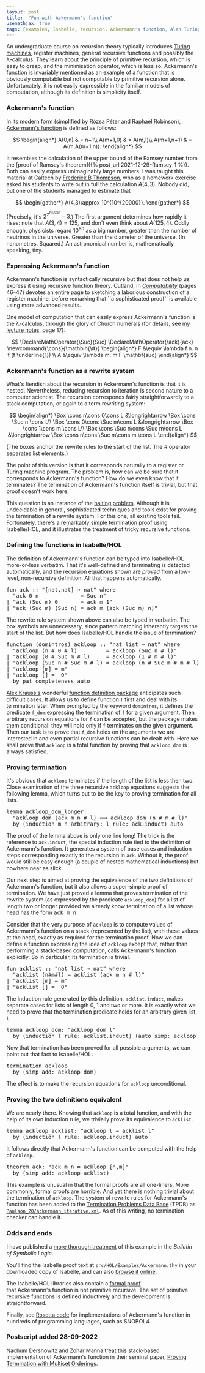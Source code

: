 ```yaml
---
layout: post
title:  "Fun with Ackermann's function"
usemathjax: true
tags: [examples, Isabelle, recursion, Ackermann's function, Alan Turing]
---
```


An undergraduate course on recursion theory typically introduces [Turing machines](https://plato.stanford.edu/entries/turing-machine/), register machines, general recursive functions and possibly the λ-calculus. They learn about the principle of primitive recursion, which is easy to grasp, and the minimisation operator, which is less so. Ackermann's function is invariably mentioned as an example of a function that is obviously computable but not computable by primitive recursion alone. Unfortunately, it is not easily expressible in the familiar models of computation, although its definition is simplicity itself.

### Ackermann's function

In its modern form (simplified by Rózsa Péter and Raphael Robinson), [Ackermann's function](https://sites.google.com/site/pointlesslargenumberstuff/home/2/ackermann) is defined as follows:

$$
\begin{align*}
	A(0,n) & = n+1\\
	A(m+1,0) & = A(m,1)\\
	A(m+1,n+1) & = A(m,A(m+1,n)).
\end{align*}
$$

It resembles the calculation of the upper bound of the Ramsey number from the [proof of Ramsey's theorem]({% post_url 2021-12-29-Ramsey-1 %}). Both can easily express unimaginably large numbers.
I was taught this material at Caltech by [Frederick B Thompson](https://www.caltech.edu/about/news/frederick-b-thompson-43160), who as a homework exercise asked his students to write out in full the calculation $A(4,3)$. Nobody did, but one of the students managed to estimate that

$$
\begin{gather*}
A(4,3)\approx 10^{10^{20000}}.
\end{gather*} $$

(Precisely, it's $2^{2^{65536}}-3$.)
The first argument determines how rapidly it rises: note that $A(3,4)=125$, and don't even think about $A(125,4)$.
Oddly enough, physicists regard $10^{80}$ as a big number, greater than the number of neutrinos in the universe. Greater than the diameter of the universe. (In nanometres. Squared.)
An astronomical number is, mathematically speaking, tiny.

### Expressing Ackermann's function

Ackermann's function is syntactically recursive but that does not help us express it using recursive function theory. Cutland, in [*Computability*](https://doi.org/10.1017/CBO9781139171496) (pages 46–47) devotes an entire page to sketching a laborious construction of a register machine, before remarking that ``a sophisticated proof'' is available using more advanced results.

One model of computation that can easily express Ackermann's function is the λ-calculus, through the glory of Church numerals (for details, see [my lecture notes](https://www.cl.cam.ac.uk/~lp15/papers/Notes/Founds-FP.pdf), page 17):

 $$
\DeclareMathOperator{\Suc}{Suc}
\DeclareMathOperator{\ack}{ack}
\newcommand{\cons}{\mathbin{\#}}
\begin{align*}
F &\equiv \lambda f n. n f (f \underline{1}) \\
A &\equiv \lambda m. m F \mathbf{suc}
\end{align*}
$$

### Ackermann's function as a rewrite system

What's fiendish about the recursion in Ackermann's function is that it is nested. Nevertheless, reducing recursion to iteration is second nature to a computer scientist. The recursion corresponds fairly straightforwardly to a stack computation, or again to a term rewriting system:

$$
\begin{align*}
	\Box \cons n\cons 0\cons L &\longrightarrow \Box \cons \Suc n \cons  L\\
	\Box \cons 0\cons \Suc m\cons L &\longrightarrow \Box \cons 1\cons  m \cons L\\
	\Box \cons \Suc n\cons \Suc m\cons L &\longrightarrow \Box \cons n\cons \Suc m\cons  m \cons L
\end{align*}
$$

(The boxes anchor the rewrite rules to the start of the list. The # operator separates list elements.)

The point of this version is that it corresponds naturally to a register or Turing machine program. The problem is, how can we be sure that it corresponds to Ackermann's function? How do we even know that it terminates? The termination of Ackermann's function itself is trivial, but that proof doesn't work here.

This question is an instance of the [halting problem](https://plato.stanford.edu/entries/turing-machine/#HaltProb). Although it is undecidable in general, sophisticated techniques and tools exist for proving the termination of a rewrite system. For this one, all existing tools fail. Fortunately, there's a remarkably simple termination proof using Isabelle/HOL, and it illustrates the treatment of tricky recursive functions.

### Defining the functions in Isabelle/HOL

The definition of Ackermann's function can be typed into Isabelle/HOL more-or-less verbatim.
That it's well-defined and terminating is detected automatically, and the recursion equations shown are *proved* from a low-level, non-recursive definition. All that happens automatically.

<pre class="source">
<span class="keyword1"><span class="command">fun</span> <span class="entity">ack</span></span><span> </span><span class="main">::</span><span> </span><span class="quoted quoted"><span>"</span><span class="main">[</span>nat<span class="main">,</span>nat<span class="main">]</span><span> </span><span class="main">⇒</span><span> </span>nat<span>"</span></span><span> </span><span class="keyword2 keyword">where</span><span>
  </span><span class="quoted quoted"><span>"</span><span class="free">ack</span><span> </span><span class="main">0</span><span> </span><span class="free bound entity">n</span><span>             </span><span class="main">=</span><span> </span>Suc<span> </span><span class="free bound entity">n</span><span>"</span></span><span>
</span><span class="main">|</span><span> </span><span class="quoted quoted"><span>"</span><span class="free">ack</span><span> </span><span class="main">(</span>Suc<span> </span><span class="free bound entity">m</span><span class="main">)</span><span> </span><span class="main">0</span><span>       </span><span class="main">=</span><span> </span><span class="free">ack</span><span> </span><span class="free bound entity">m</span><span> </span><span class="main">1</span><span>"</span></span><span>
</span><span class="main">|</span><span> </span><span class="quoted quoted"><span>"</span><span class="free">ack</span><span> </span><span class="main">(</span>Suc<span> </span><span class="free bound entity">m</span><span class="main">)</span><span> </span><span class="main">(</span>Suc<span> </span><span class="free bound entity">n</span><span class="main">)</span><span> </span><span class="main">=</span><span> </span><span class="free">ack</span><span> </span><span class="free bound entity">m</span><span> </span><span class="main">(</span><span class="free">ack</span><span> </span><span class="main">(</span>Suc<span> </span><span class="free bound entity">m</span><span class="main">)</span><span> </span><span class="free bound entity">n</span><span class="main">)</span><span>"</span></span>
</pre>

The rewrite rule system shown above can also be typed in verbatim.
The box symbols are unnecessary, since pattern matching inherently targets the start of the list.
But how does Isabelle/HOL handle the issue of termination?

<pre class="source">
<span class="keyword1 command">function</span><span> </span><span class="main">(</span>domintros<span class="main">)</span><span> </span><span class="entity">ackloop</span><span> </span><span class="main">::</span><span> </span><span class="quoted quoted"><span>"</span>nat<span> </span>list<span> </span><span class="main">⇒</span><span> </span>nat<span>"</span></span><span> </span><span class="keyword2 keyword">where</span><span>
  </span><span class="quoted quoted"><span>"</span><span class="free">ackloop</span><span> </span><span class="main">(</span><span class="free bound entity">n</span><span> </span><span class="main">#</span><span> </span><span class="main">0</span><span> </span><span class="main">#</span><span> </span><span class="free bound entity">l</span><span class="main">)</span><span>         </span><span class="main">=</span><span> </span><span class="free">ackloop</span><span> </span><span class="main">(</span>Suc<span> </span><span class="free bound entity">n</span><span> </span><span class="main">#</span><span> </span><span class="free bound entity">l</span><span class="main">)</span><span>"</span></span><span>
</span><span class="main">|</span><span> </span><span class="quoted quoted"><span>"</span><span class="free">ackloop</span><span> </span><span class="main">(</span><span class="main">0</span><span> </span><span class="main">#</span><span> </span>Suc<span> </span><span class="free bound entity">m</span><span> </span><span class="main">#</span><span> </span><span class="free bound entity">l</span><span class="main">)</span><span>     </span><span class="main">=</span><span> </span><span class="free">ackloop</span><span> </span><span class="main">(</span><span class="main">1</span><span> </span><span class="main">#</span><span> </span><span class="free bound entity">m</span><span> </span><span class="main">#</span><span> </span><span class="free bound entity">l</span><span class="main">)</span><span>"</span></span><span>
</span><span class="main">|</span><span> </span><span class="quoted quoted"><span>"</span><span class="free">ackloop</span><span> </span><span class="main">(</span>Suc<span> </span><span class="free bound entity">n</span><span> </span><span class="main">#</span><span> </span>Suc<span> </span><span class="free bound entity">m</span><span> </span><span class="main">#</span><span> </span><span class="free bound entity">l</span><span class="main">)</span><span> </span><span class="main">=</span><span> </span><span class="free">ackloop</span><span> </span><span class="main">(</span><span class="free bound entity">n</span><span> </span><span class="main">#</span><span> </span>Suc<span> </span><span class="free bound entity">m</span><span> </span><span class="main">#</span><span> </span><span class="free bound entity">m</span><span> </span><span class="main">#</span><span> </span><span class="free bound entity">l</span><span class="main">)</span><span>"</span></span><span>
</span><span class="main">|</span><span> </span><span class="quoted quoted"><span>"</span><span class="free">ackloop</span><span> </span><span class="main">[</span><span class="free bound entity">m</span><span class="main">]</span><span> </span><span class="main">=</span><span> </span><span class="free bound entity">m</span><span>"</span></span><span>
</span><span class="main">|</span><span> </span><span class="quoted quoted"><span>"</span><span class="free">ackloop</span><span> </span><span class="main">[]</span><span> </span><span class="main">=</span><span>  </span><span class="main">0</span><span>"</span></span><span>
  </span><span class="keyword1 command">by</span><span> </span><span class="operator">pat_completeness</span><span> </span><span class="operator">auto</span>
</pre>

[Alex Krauss's](https://www21.in.tum.de/~krauss/) wonderful [function definition package](https://isabelle.in.tum.de/dist/Isabelle/doc/functions.pdf) anticipates such difficult cases.
It allows us to define function `f` first and deal with its termination later.
When prompted by the keyword `domintros`, it defines the predicate `f_dom` expressing the termination of `f` for a given argument. Then arbitrary recursion equations for `f` can be accepted, but the package makes them conditional: they will hold only if `f` terminates on the given argument.
Then our task is to prove that `f_dom` holds on the arguments we are interested in
and even partial recursive functions can be dealt with.
Here we shall prove that `ackloop` is a total function by proving that `ackloop_dom` is always satisfied.

### Proving termination

It's obvious that `ackloop` terminates if the length of the list is less then two.
Close examination of the three recursive `ackloop` equations suggests
the following lemma, which turns out to be the key to proving termination for all lists.

<pre class="source">
<span class="keyword1 command">lemma</span><span> </span>ackloop_dom_longer<span class="main">:</span><span>
  </span><span class="quoted quoted"><span>"</span>ackloop_dom<span> </span><span class="main">(</span>ack<span> </span><span class="free">m</span><span> </span><span class="free">n</span><span> </span><span class="main">#</span><span> </span><span class="free">l</span><span class="main">)</span><span> </span><span class="main">⟹</span><span> </span>ackloop_dom<span> </span><span class="main">(</span><span class="free">n</span><span> </span><span class="main">#</span><span> </span><span class="free">m</span><span> </span><span class="main">#</span><span> </span><span class="free">l</span><span class="main">)</span><span>"</span></span><span>
  </span><span class="keyword1 command">by</span><span> </span><span class="main">(</span><span class="operator">induction</span><span> </span><span class="quoted free">m</span><span> </span><span class="quoted free">n</span><span> </span><span class="quasi_keyword">arbitrary</span><span class="main main">:</span><span> </span><span class="quoted free">l</span><span> </span><span class="quasi_keyword">rule</span><span class="main main">:</span><span> </span>ack.induct<span class="main">)</span><span> </span><span class="operator">auto</span>
</pre>

The proof of the lemma above is only one line long! The trick is the reference to `ack.induct`, the special induction rule tied to the definition of Ackermann's function. It generates a system of base cases and induction steps corresponding exactly to the recursion in `ack`. Without it, the proof would still be easy enough (a couple of nested mathematical inductions) but nowhere near as slick.

Our next step is aimed at proving the equivalence of the two definitions of Ackermann's function, but it also allows a super-simple proof of termination. We have just proved a lemma that proves termination of the rewrite system (as expressed by the predicate `ackloop_dom`) for a list of length two or longer provided we already know termination of a list whose head has the form <tt>ack<span> </span><span class="free">m</span><span> </span><span class="free">n</span></tt>.

Consider that the very purpose of `ackloop` is to compute values of Ackermann's function on a stack (represented by the list), with these values at the head, exactly as required for the termination proof. Now we can define a function expressing the idea of `ackloop` except that, rather than performing a stack-based computation, calls Ackermann's function explicitly.
So in particular, its termination is trivial.

<pre class="source">
<span class="keyword1 command">fun</span><span> </span><span class="entity">acklist</span><span> </span><span class="main">::</span><span> </span><span class="quoted quoted"><span>"</span>nat<span> </span>list<span> </span><span class="main">⇒</span><span> </span>nat<span>"</span></span><span> </span><span class="keyword2 keyword">where</span><span>
  </span><span class="quoted quoted"><span>"</span><span class="free">acklist</span><span> </span><span class="main">(</span><span class="free bound entity">n</span><span class="main">#</span><span class="free bound entity">m</span><span class="main">#</span><span class="free bound entity">l</span><span class="main">)</span><span> </span><span class="main">=</span><span> </span><span class="free">acklist</span><span> </span><span class="main">(</span>ack<span> </span><span class="free bound entity">m</span><span> </span><span class="free bound entity">n</span><span> </span><span class="main">#</span><span> </span><span class="free bound entity">l</span><span class="main">)</span><span>"</span></span><span>
</span><span class="main">|</span><span> </span><span class="quoted quoted"><span>"</span><span class="free">acklist</span><span> </span><span class="main">[</span><span class="free bound entity">m</span><span class="main">]</span><span> </span><span class="main">=</span><span> </span><span class="free bound entity">m</span><span>"</span></span><span>
</span><span class="main">|</span><span> </span><span class="quoted quoted"><span>"</span><span class="free">acklist</span><span> </span><span class="main">[]</span><span> </span><span class="main">=</span><span>  </span><span class="main">0</span><span>"</span></span>
</pre>

The induction rule generated by this definition, `acklist.induct`, makes separate cases for lists of length 0, 1 and two or more.
It is exactly what we need to prove that the termination predicate holds for an arbitrary given list, `l`.

<pre class="source">
<span class="keyword1 command">lemma</span><span> </span>ackloop_dom<span class="main">:</span><span> </span><span class="quoted quoted"><span>"</span>ackloop_dom<span> </span><span class="free">l</span><span>"</span></span><span>
  </span><span class="keyword1 command">by</span><span> </span><span class="main">(</span><span class="operator">induction</span><span> </span><span class="quoted free">l</span><span> </span><span class="quasi_keyword">rule</span><span class="main main">:</span><span> </span>acklist.induct<span class="main">)</span><span> </span><span class="main">(</span><span class="operator">auto</span><span> </span><span class="quasi_keyword">simp</span><span class="main main">:</span><span> </span>ackloop_dom_longer<span class="main">)</span>
</pre>

Now that termination has been proved for all possible arguments, we can point out that fact to Isabelle/HOL:

<pre class="source">
<span class="keyword1 command">termination</span><span> </span><span class="quoted">ackloop</span><span>
  </span><span class="keyword1 command">by</span><span> </span><span class="main">(</span><span class="operator">simp</span><span> </span><span class="quasi_keyword">add</span><span class="main main">:</span><span> </span>ackloop_dom<span class="main">)</span>
</pre>

The effect is to make the recursion equations for `ackloop` unconditional.

### Proving the two definitions equivalent

We are nearly there. Knowing that `ackloop` is a total function, and with the help of its own induction rule, we trivially prove its equivalence to `acklist`.

<pre class="source">
<span class="keyword1 command">lemma</span><span> </span>ackloop_acklist<span class="main">:</span><span> </span><span class="quoted quoted"><span>"</span>ackloop<span> </span><span class="free">l</span><span> </span><span class="main">=</span><span> </span>acklist<span> </span><span class="free">l</span><span>"</span></span><span>
  </span><span class="keyword1 command">by</span><span> </span><span class="main">(</span><span class="operator">induction</span><span> </span><span class="quoted free">l</span><span> </span><span class="quasi_keyword">rule</span><span class="main main">:</span><span> </span>ackloop.induct<span class="main">)</span><span> </span><span class="operator">auto</span>
</pre>

It follows directly that Ackermann's function can be computed with the help of `ackloop`.

<pre class="source">
<span class="keyword1 command">theorem</span><span> </span>ack<span class="main">:</span><span> </span><span class="quoted quoted"><span>"</span>ack<span> </span><span class="free">m</span><span> </span><span class="free">n</span><span> </span><span class="main">=</span><span> </span>ackloop<span> </span><span class="main">[</span><span class="free">n</span><span class="main">,</span><span class="free">m</span><span class="main">]</span><span>"</span></span><span>
  </span><span class="keyword1 command">by</span><span> </span><span class="main">(</span><span class="operator">simp</span><span> </span><span class="quasi_keyword">add</span><span class="main main">:</span><span> </span>ackloop_acklist<span class="main">)</span>
</pre>

This example is unusual in that the formal proofs are all one-liners. More commonly, formal proofs are horrible. And yet there is nothing trivial about the termination of `ackloop`.
The system of rewrite rules for Ackermann's function has been added to the [Termination Problems Data Base](https://termination-portal.org/wiki/TPDB) (TPDB) as 
[`Paulson_20/ackermann_iterative.xml`](https://termcomp.github.io/tpdb.html?ver=11.2&path=TRS_Standard%2FPaulson_20%2Fackermann_iterative.xml).
As of this writing, no termination checker can handle it.

### Odds and ends

I have published a [more thorough treatment](https://doi.org/10.1017/bsl.2021.47) of this example in the *Bulletin of Symbolic Logic*.

You'll find the Isabelle proof text at `src/HOL/Examples/Ackermann.thy` in your downloaded copy of Isabelle, and can also [browse it online](https://isabelle.in.tum.de/dist/library/HOL/HOL-Examples/Ackermann.html).

The Isabelle/HOL libraries also contain a [formal proof](https://www.isa-afp.org/entries/Ackermanns_not_PR.html)  
that Ackermann's function is not primitive recursive. The set of primitive recursive functions is defined inductively and the development is straightforward.

Finally, see [Rosetta code](https://rosettacode.org/wiki/Ackermann_function) for implementations of Ackermann's function in hundreds of programming languages, such as SNOBOL4.

### Postscript added 28-09-2022

Nachum Dershowitz and Zohar Manna
treat this stack-based implementation of Ackermann's function 
in their seminal paper, 
[Proving Termination with Multiset Orderings](https://doi.org/10.1145/359138.359142).
